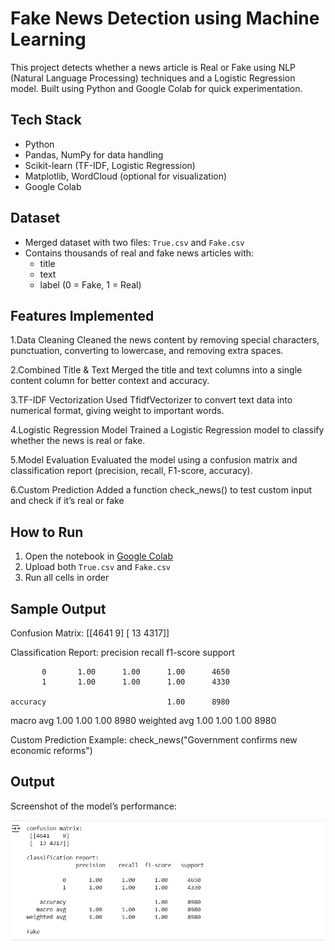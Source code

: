 # Fake News Detection using Machine Learning

This project detects whether a news article is Real or Fake using NLP (Natural Language Processing) techniques and a Logistic Regression model. Built using Python and Google Colab for quick experimentation.

## Tech Stack

- Python 
- Pandas, NumPy for data handling
- Scikit-learn (TF-IDF, Logistic Regression)
- Matplotlib, WordCloud (optional for visualization)
- Google Colab 

##  Dataset

- Merged dataset with two files: `True.csv` and `Fake.csv`
- Contains thousands of real and fake news articles with:
  - title
  - text
  - label (0 = Fake, 1 = Real)
## Features Implemented
1.Data Cleaning
Cleaned the news content by removing special characters, punctuation, converting to lowercase, and removing extra spaces.

2.Combined Title & Text
Merged the title and text columns into a single content column for better context and accuracy.

3.TF-IDF Vectorization
Used TfidfVectorizer to convert text data into numerical format, giving weight to important words.

4.Logistic Regression Model
Trained a Logistic Regression model to classify whether the news is real or fake.

5.Model Evaluation
Evaluated the model using a confusion matrix and classification report (precision, recall, F1-score, accuracy).

 6.Custom Prediction
Added a function check_news() to test custom input and check if it’s real or fake

## How to Run

1. Open the notebook in [Google Colab](https://colab.research.google.com/)
2. Upload both `True.csv` and `Fake.csv`
3. Run all cells in order

## Sample Output
Confusion Matrix:
[[4641    9]
 [  13 4317]]


Classification Report:
              precision    recall  f1-score   support

           0       1.00      1.00      1.00      4650
           1       1.00      1.00      1.00      4330

    accuracy                           1.00      8980
   macro avg       1.00      1.00      1.00      8980
weighted avg       1.00      1.00      1.00      8980

Custom Prediction Example:
check_news("Government confirms new economic reforms")

## Output

Screenshot of the model’s performance:

![Model Output](images/Output.jpeg)




